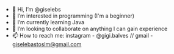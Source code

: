 - 👋 Hi, I’m @giselebs
- 👀 I’m interested in programming (I'm a beginner)
- 🌱 I’m currently learning Java
- 💞️ I’m looking to collaborate on anything I can gain experience
- 📫 How to reach me: 
instagram - @gigi.balves // gmail - giselebastoslm@gmail.com

<!---
giselebs/giselebs is a ✨ special ✨ repository because its `README.md` (this file) appears on your GitHub profile.
You can click the Preview link to take a look at your changes.
--->
